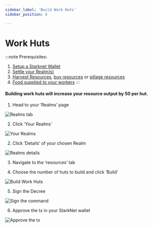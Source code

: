 ```yaml
---
sidebar_label: 'Build Work Huts'
sidebar_position: 6

---
```


# Work Huts

:::note
Prerequisites:
1. [Setup a Starknet Wallet](./wallet.md)
2. [Settle your Realm(s)](./settle.md)
3. [Harvest Resources](./harvest.md), [buy resources](./trade.md) or [pillage resources](./raid.md)
4. [Food supplied to your workers](./food.md)
:::

#### Building work huts will increase your resource output by 50 per hut.

1. Head to your ‘Realms’ page

![Realms tab](/img/alpha/realms-tab.png)

2. Click 'Your Realms'

![Your Realms](/img/alpha/your-realms.png)

2. Click ‘Details’ of your chosen Realm

![Realms details](/img/alpha/realms-details.png)

3. Navigate to the ‘resources’ tab



4. Choose the number of huts to build and click ‘Build’

![Build Work Huts](/img/alpha/work-build.png)

5. Sign the Decree

![Sign the command](/img/alpha/work-sign.png)

6. Approve the tx in your StarkNet wallet

![Approve the tx](/img/alpha/work-approve.png)


